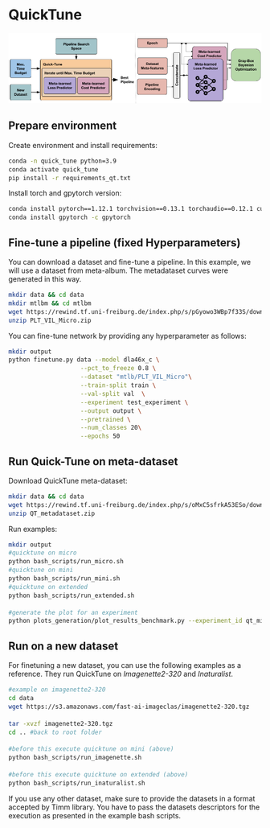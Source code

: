 # QuickTune

![Architecture](figures/figure.png)

## Prepare environment
Create environment and install requirements:

```bash
conda -n quick_tune python=3.9
conda activate quick_tune
pip install -r requirements_qt.txt
```

Install torch and gpytorch version:

```bash
conda install pytorch==1.12.1 torchvision==0.13.1 torchaudio==0.12.1 cudatoolkit=10.2 -c pytorch
conda install gpytorch -c gpytorch
```



## Fine-tune a pipeline (fixed Hyperparameters)

You can download a dataset and fine-tune a pipeline. In this example, we will use a dataset from meta-album. The metadataset curves were generated in this way.

```bash
mkdir data && cd data
mkdir mtlbm && cd mtlbm
wget https://rewind.tf.uni-freiburg.de/index.php/s/pGyowo3WBp7f33S/download/PLT_VIL_Micro.zip
unzip PLT_VIL_Micro.zip
```

You can fine-tune network by providing any hyperparameter as follows:

```bash
mkdir output 
python finetune.py data --model dla46x_c \
					--pct_to_freeze 0.8 \
					--dataset "mtlb/PLT_VIL_Micro"\
					--train-split train \
					--val-split val  \
					--experiment test_experiment \
					--output output \
					--pretrained \
					--num_classes 20\
					--epochs 50
```


## Run Quick-Tune on meta-dataset

Download QuickTune meta-dataset:

```bash
mkdir data && cd data
wget https://rewind.tf.uni-freiburg.de/index.php/s/oMxC5sfrkA53ESo/download/qt_metadataset.zip
unzip QT_metadataset.zip
```

Run examples:
```bash
mkdir output
#quicktune on micro
python bash_scripts/run_micro.sh
#quicktune on mini
python bash_scripts/run_mini.sh
#quicktune on extended
python bash_scripts/run_extended.sh

#generate the plot for an experiment
python plots_generation/plot_results_benchmark.py --experiment_id qt_micro
```


## Run on a new dataset

For finetuning a new dataset, you can use the following examples as a reference. They run QuickTune on *Imagenette2-320* and *Inaturalist*.

```bash
#example on imagenette2-320
cd data
wget https://s3.amazonaws.com/fast-ai-imageclas/imagenette2-320.tgz

tar -xvzf imagenette2-320.tgz
cd .. #back to root folder

#before this execute quicktune on mini (above)
python bash_scripts/run_imagenette.sh

#before this execute quicktune on extended (above)
python bash_scripts/run_inaturalist.sh
```

If you use any other dataset, make sure to provide the datasets in a format accepted by Timm library. You have to pass the datasets descriptors for the execution as presented in the example bash scripts. 


